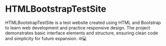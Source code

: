 # HTMLBootstrapTestSite
HTMLBootstrapTestSite is a test website created using HTML and Bootstrap to learn web development and practice responsive design. The project demonstrates basic interface elements and structure, ensuring clean code and simplicity for future expansion. 🌐💻
